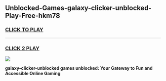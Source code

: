 
## Unblocked-Games-galaxy-clicker-unblocked-Play-Free-hkm78
<h3>
<a href="https://premium76.site?title=galaxy-clicker-unblocked&ref=20M">CLICK TO PLAY</a></h3>
<hr>

<h3>
<a href="https://premium76.site?title=galaxy-clicker-unblocked&ref=20M">CLICK 2 PLAY</a>
  
</h3>

<a href="https://premium76.site?title=galaxy-clicker-unblocked&ref=19M"><img src="https://clearcache.store/games.png"></a>


**galaxy-clicker-unblocked games unblocked: Your Gateway to Fun and Accessible Online Gaming**
